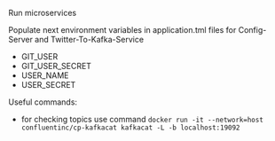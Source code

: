 Run microservices

 Populate next environment variables in application.tml files for Config-Server and Twitter-To-Kafka-Service 
- GIT_USER
- GIT_USER_SECRET
- USER_NAME 
- USER_SECRET

Useful commands:
- for checking topics use command `docker run -it --network=host confluentinc/cp-kafkacat kafkacat -L -b localhost:19092`